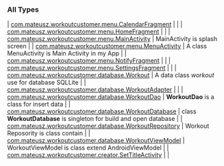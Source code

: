

### All Types

| [com.mateusz.workoutcustomer.menu.CalendarFragment](../com.mateusz.workoutcustomer.menu/-calendar-fragment/index.md) |  |
| [com.mateusz.workoutcustomer.menu.HomeFragment](../com.mateusz.workoutcustomer.menu/-home-fragment/index.md) |  |
| [com.mateusz.workoutcustomer.menu.MainActivity](../com.mateusz.workoutcustomer.menu/-main-activity/index.md) | MainActivity is splash screen |
| [com.mateusz.workoutcustomer.menu.MenuActivity](../com.mateusz.workoutcustomer.menu/-menu-activity/index.md) | A class MenuActivity is Main Activity in my App |
| [com.mateusz.workoutcustomer.menu.NotifyFragment](../com.mateusz.workoutcustomer.menu/-notify-fragment/index.md) |  |
| [com.mateusz.workoutcustomer.menu.SettingsFragment](../com.mateusz.workoutcustomer.menu/-settings-fragment/index.md) |  |
| [com.mateusz.workoutcustomer.database.Workout](../com.mateusz.workoutcustomer.database/-workout/index.md) | A data class *workout* use for database SQLLite |
| [com.mateusz.workoutcustomer.database.WorkoutAdapter](../com.mateusz.workoutcustomer.database/-workout-adapter/index.md) |  |
| [com.mateusz.workoutcustomer.database.WorkoutDao](../com.mateusz.workoutcustomer.database/-workout-dao/index.md) | **WorkoutDao** is a class for insert data |
| [com.mateusz.workoutcustomer.database.WorkoutDatabase](../com.mateusz.workoutcustomer.database/-workout-database/index.md) | class **WorkoutDatabase** is singleton for build and open database |
| [com.mateusz.workoutcustomer.database.WorkoutRepository](../com.mateusz.workoutcustomer.database/-workout-repository/index.md) | Workout Reposority is class contain |
| [com.mateusz.workoutcustomer.database.WorkoutViewModel](../com.mateusz.workoutcustomer.database/-workout-view-model/index.md) | WorkoutViewModel is class extend AndroidViewModel |
| [com.mateusz.workoutcustomer.creator.SetTitleActivity](../com.mateusz.workoutcustomer.creator/set-title-activity/index.md) |  |

